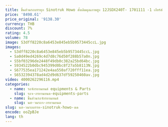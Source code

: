 ```yaml
---
title: ชิ้นส่วนรถบรรทุก Sinotruk Howo ดั้งเดิมคุณภาพสูง 12JSDX240T- 1701111 -1 เกียร์ส่งกําลัง FAST
price: '8498.61'
price_original: '9138.30'
currency: THB
discount: 7%
rating: 4.5
volume: 78
image: S3dff8220c8a6453e845eb5b9573445ccL.jpg
images:
  - S3dff8220c8a6453e845eb5b9573445ccL.jpg
  - Sa0d49ed4269c4d7d8c76d50f288b57a0n.jpg
  - S5bf03296de2448f49db0c382a25bd64bc.jpg
  - S934522b0dbc945399d0bc8f27a5b8113N.jpg
  - S677535ea171242e4aa550af720fff11ea.jpg
  - S6532394378ad4d2d9d637df59250460av.jpg
video: 4000262296116.mp4
categories:
  - name: รถจักรยานยนต์ equipments & Parts
    slug: รถจ-กรยานยนต-equipments-parts
  - name: ชิ้นส่วนรถจักรยานยนต์
    slug: นส-วนรถจ-กรยานยนต
slug: นส-วนรถบรรท-sinotruk-howo-งเด
encode: ooZpBJe
lang: th
---
```

  